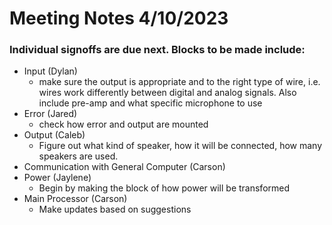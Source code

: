 # Meeting Notes 4/10/2023
### Individual signoffs are due next. Blocks to be made include: 
- Input (Dylan)
  - make sure the output is appropriate and to the right type of wire, i.e. wires work differently between digital and analog signals. Also include pre-amp and what specific microphone to use
- Error (Jared)
  - check how error and output are mounted
- Output (Caleb)
  - Figure out what kind of speaker, how it will be connected, how many speakers are used.
- Communication with General Computer (Carson)
- Power (Jaylene)
  - Begin by making the block of how power will be transformed
- Main Processor (Carson)
  - Make updates based on suggestions
